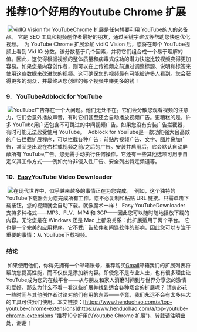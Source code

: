 # 推荐10个好用的Youtube Chrome 扩展
​
![](https://p3-juejin.byteimg.com/tos-cn-i-k3u1fbpfcp/5b281ccae82648b49ac68217025f1ec2~tplv-k3u1fbpfcp-zoom-1.image)
​
vidIQ Vision for YouTubeChrome 扩展是任何想要利用 YouTube的人的必备品。
​
它是 SEO 工具和视频创作者最好的朋友，通过关键字建议等帮助您快速优化视频。
​
为 YouTube Chrome 扩展添加 vidIQ Vision 后，您将在每个 YouTube视频上看到 Vid IQ 分数。该分数基于几个因素，并将它们组合成一个易于理解的值。因此，这使得根据视频的整体质量和病毒式成功的潜力快速比较视频变得更加容易。
​
如果您是内容创作者，则可以在上传视频之前通过调整标题、说明和标签来使用这些数据来改进您的视频。
​
这可确保您的视频最有可能被许多人看到。您会获得更多的观众，并最终从您创建的每个视频中赚更多的钱！
​
### 9.   YouTubeAdblock for YouTube
​
![](https://p3-juejin.byteimg.com/tos-cn-i-k3u1fbpfcp/51b69413d16a405ba817344dddd4cd72~tplv-k3u1fbpfcp-zoom-1.image)
​
YouTube广告存在一个大问题。他们无处不在。它们会分散您观看视频的注意力，它们会意外播放声音，有时它们甚至还会自动播放视频广告。
​
更糟糕的是，许多 YouTube用户还包含不可跳过的中间视频广告。如果您没有安装广告拦截器，有时可能无法忍受使用 YouTube。
​
Adblock for YouTube是一款功能强大且高效的广告拦截扩展程序，可以拦截各种广告：前贴片视频广告、文字、图片叠加广告，甚至是出现在右栏或视频之前/之后的广告。
​
安装并启用后，它会默认自动屏蔽所有 YouTube广告。您无需手动执行任何操作。
​
它还有一些其他选项可用于自定义其工作方式——例如允许非侵入性广告、安全列出特定频道等。
​
### 10.  [Easy](https://chrome.google.com/webstore/detail/easy-video-downloader/eaicplkoeceoelookkiaeekhodehdhde?hl=en)YouTube Video Downloader
​
![](https://p3-juejin.byteimg.com/tos-cn-i-k3u1fbpfcp/c017ca2921044008a0ca3dd1d71eb50c~tplv-k3u1fbpfcp-zoom-1.image)
​
在现代世界中，似乎越来越多的事情正在为您完成。
​
例如，这个独特的 YouTube下载器会为您完成所有工作。您不必复制和粘贴 URL 链接。只需单击下载按钮，您的视频就会自动下载。就像魔术一样！
​
Easy YouTubeDownloader 支持多种格式——MP3、FLV、MP4 和 3GP——因此您可以随时随地播放下载的内容。无论您是在 Windows 还是 Mac 上都没关系：此扩展适用于两个平台。
​
它也是一个完美的应用程序。它不受广告软件和间谍软件的影响，因此您可以专注于重要的事情：从 YouTube下载视频。
​
### 结论
​
如果使用他们，你得先拥有一个邮箱账号，推荐购买[Gmail](https://www.henduohao.com/tag/gmail "Gmail邮箱购买 谷歌邮箱购买 Gmail购买 Google账号购买")邮箱
​
我们的扩展列表将帮助您提高性能，而不仅仅是添加新内容。即使您不是专业人士，也有很多理由让 YouTube成为您的在线平台——从与朋友和家人消磨时间到与世界分享您的激情和爱好。
​
那么为什么不看一看这些扩展并找到适合各种场合的扩展呢？
​
请务必花一些时间与其他创作者讨论对他们有用的东西——毕竟，我们永远不会有太多伟大的工具可供我们使用。
​
本文链接：[https://www.henduohao.com/a/top-youtube-chrome-extensions](https://www.henduohao.com/a/top-youtube-chrome-extensions "推荐10个好用的Youtube Chrome 扩展")，转载请注明出处，谢谢！